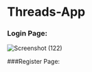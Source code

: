 # Threads-App

### Login Page:
![Screenshot (122)](https://github.com/Ayushc2004/Threads-App/assets/122302304/31896dfc-b2ee-4fc8-b2ab-a0a83347a8b1)

###Register Page:
